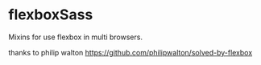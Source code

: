 # flexboxSass
Mixins for use flexbox in multi browsers.

thanks to philip walton https://github.com/philipwalton/solved-by-flexbox
